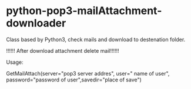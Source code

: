 # python-pop3-mailAttachment-downloader

Class based by Python3, check mails and download to destenation folder.

!!!!!! After download attachment delete mail!!!!!!

Usage:

GetMailAttach(server="pop3 server addres", user=" name of user", password="password of user",savedir="place of save")
